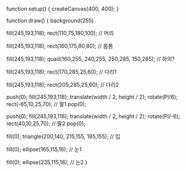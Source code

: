 function setup() {
createCanvas(400, 400);
}

function draw() {
background(255)

fill(245,193,118);
rect(110,75,180,100); // 머리

fill(245,193,118);
rect(160,175,80,80); // 몸통

fill(245,193,118);
quad(160,255, 240,255, 250,285, 150,285); // 하의?

fill(245,193,118);
rect(170,285,25,60); // 다리1

fill(245,193,118);
rect(205,285,25,60); // 다리2

push(0);
fill(245,193,118);
translate(width / 2, height / 2);
rotate(PI/6);
rect(-65,10,25,70); // 팔1
pop(0);

push(0);
fill(245,193,118);
translate(width / 2, height / 2);
rotate(PI/-6);
rect(40,10,25,70); // 팔2
pop(0);

fill(0);
triangle(200,140, 215,155, 185,155); // 입

fill(0);
ellipse(165,115,16); // 눈1

fill(0);
ellipse(235,115,16); // 눈2
}